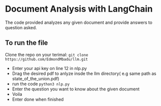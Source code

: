 # Document Analysis with LangChain

The code provided analyzes any given document and provide answers to question asked.

## To run the file
Clone the repo on your terimal: `git clone https://github.com/EdmondMbadu/llm.git `
- Enter your api key on line 12 in nlp.py
- Drag the desired pdf to anlyze insde the llm directory( e.g same path as state_of_the_union.pdf)
- run the code `python3 nlp.py`
- Enter the question you want to know about the given document
- Voila
- Enter done when finished

